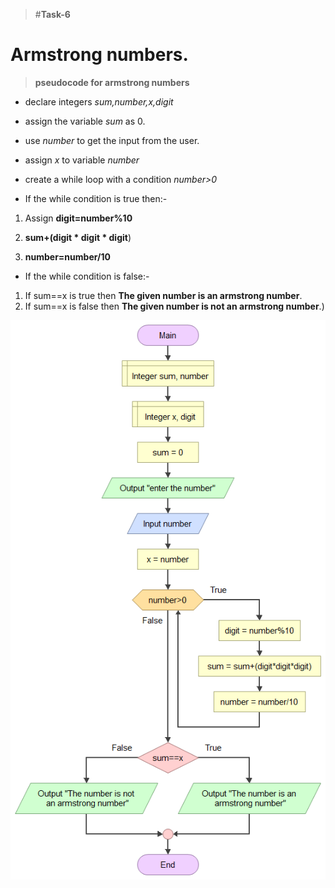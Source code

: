 >#**Task-6**
# **Armstrong numbers.**
>**pseudocode for armstrong numbers**
* declare integers *sum,number,x,digit*
* assign the variable *sum* as 0.
* use *number* to get the input from the user.

* assign *x* to variable *number*
* create a while loop with a condition *number>0*
* If the while condition is true then:- 
     
1. Assign **digit=number%10**
     
2. **sum+(digit * digit * digit**)
3. **number=number/10**

* If the while condition is false:-
1. If sum==x is true then **The given number is an armstrong number**.
2. If sum==x is false then **The given number is not an armstrong number**.)

![mainbranch](main.png)






